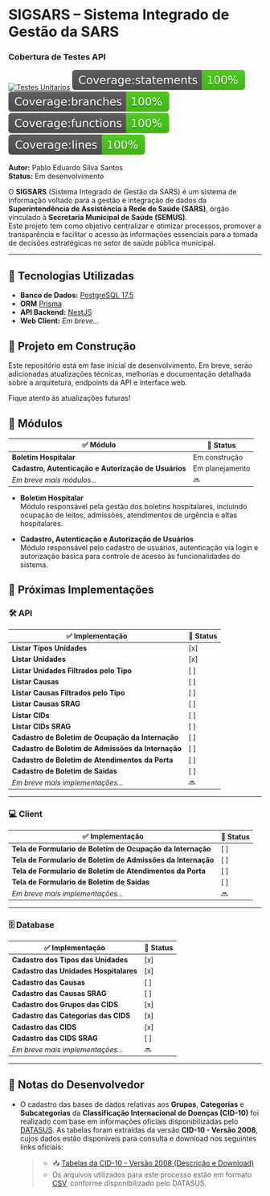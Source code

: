 # SIGSARS – Sistema Integrado de Gestão da SARS

### Cobertura de Testes API

[![Testes Unitarios](https://github.com/heyitsmepablo/sigsars/actions/workflows/testes-unitarios.yml/badge.svg?branch=dev)](https://github.com/heyitsmepablo/sigsars/actions/workflows/testes-unitarios.yml)
![Statements](.github/badges/badge-statements.svg)
![Branches](.github/badges/badge-branches.svg)
![Functions](.github/badges/badge-functions.svg)
![Lines](.github/badges/badge-lines.svg)

**Autor:** Pablo Eduardo Silva Santos  
**Status:** Em desenvolvimento

O **SIGSARS** (Sistema Integrado de Gestão da SARS) é um sistema de informação voltado para a gestão e integração de dados da **Superintendência de Assistência à Rede de Saúde (SARS)**, órgão vinculado à **Secretaria Municipal de Saúde (SEMUS)**.  
Este projeto tem como objetivo centralizar e otimizar processos, promover a transparência e facilitar o acesso às informações essenciais para a tomada de decisões estratégicas no setor de saúde pública municipal.

---

## 🔧 Tecnologias Utilizadas

- **Banco de Dados:** [PostgreSQL 17.5](https://www.postgresql.org/)
- **ORM** [Prisma](https://www.prisma.io/)
- **API Backend:** [NestJS](https://nestjs.com/)
- **Web Client:** _Em breve..._

## 🚧 Projeto em Construção

Este repositório está em fase inicial de desenvolvimento. Em breve, serão adicionadas atualizações técnicas, melhorias e documentação detalhada sobre a arquitetura, endpoints da API e interface web.

Fique atento às atualizações futuras!

## 🧩 Módulos

| ✅ Módulo                                            | 📌 Status       |
| ---------------------------------------------------- | --------------- |
| **Boletim Hospitalar**                               | Em construção   |
| **Cadastro, Autenticação e Autorização de Usuários** | Em planejamento |
| _Em breve mais módulos..._                           | 🔜              |

- **Boletim Hospitalar**  
  Módulo responsável pela gestão dos boletins hospitalares, incluindo ocupação de leitos, admissões, atendimentos de urgência e altas hospitalares.

- **Cadastro, Autenticação e Autorização de Usuários**  
  Módulo responsável pelo cadastro de usuários, autenticação via login e autorização básica para controle de acesso às funcionalidades do sistema.

## 🚀 Próximas Implementações

### 🛠️ API

| ✅ Implementação                                   | 📌 Status |
| -------------------------------------------------- | --------- |
| **Listar Tipos Unidades**                          | [x]       |
| **Listar Unidades**                                | [x]       |
| **Listar Unidades Filtrados pelo Tipo**            | [ ]       |
| **Listar Causas**                                  | [ ]       |
| **Listar Causas Filtrados pelo Tipo**              | [ ]       |
| **Listar Causas SRAG**                             | [ ]       |
| **Listar CIDs**                                    | [ ]       |
| **Listar CIDs SRAG**                               | [ ]       |
| **Cadastro de Boletim de Ocupação da Internação**  | [ ]       |
| **Cadastro de Boletim de Admissões da Internação** | [ ]       |
| **Cadastro de Boletim de Atendimentos da Porta**   | [ ]       |
| **Cadastro de Boletim de Saidas**                  | [ ]       |
| _Em breve mais implementações..._                  | 🔜        |

---

### 💻 Client

| ✅ Implementação                                             | 📌 Status |
| ------------------------------------------------------------ | --------- |
| **Tela de Formulario de Boletim de Ocupação da Internação**  | [ ]       |
| **Tela de Formulario de Boletim de Admissões da Internação** | [ ]       |
| **Tela de Formulario de Boletim de Atendimentos da Porta**   | [ ]       |
| **Tela de Formulario de Boletim de Saidas**                  | [ ]       |
| _Em breve mais implementações..._                            | 🔜        |

---

### 🗄️ Database

| ✅ Implementação                       | 📌 Status |
| -------------------------------------- | --------- |
| **Cadastro dos Tipos das Unidades**    | [x]       |
| **Cadastro das Unidades Hospitalares** | [x]       |
| **Cadastro das Causas**                | [ ]       |
| **Cadastro das Causas SRAG**           | [ ]       |
| **Cadastro dos Grupos das CIDS**       | [x]       |
| **Cadastro das Categorias das CIDS**   | [x]       |
| **Cadastro das CIDS**                  | [x]       |
| **Cadastro das CIDS SRAG**             | [ ]       |
| _Em breve mais implementações..._      | 🔜        |

---

## 📄 Notas do Desenvolvedor

- O cadastro das bases de dados relativas aos **Grupos**, **Categorias** e **Subcategorias** da **Classificação Internacional de Doenças (CID-10)** foi realizado com base em informações oficiais disponibilizadas pelo [DATASUS](https://datasus.saude.gov.br/). As tabelas foram extraídas da versão **CID-10 - Versão 2008**, cujos dados estão disponíveis para consulta e download nos seguintes links oficiais:

  > - 📥 [Tabelas da CID-10 - Versão 2008 (Descrição e Download)](http://www2.datasus.gov.br/cid10/V2008/download.htm)
  > - Os arquivos utilizados para este processo estão em formato [CSV](http://www2.datasus.gov.br/cid10/V2008/descrcsv.htm), conforme disponibilizado pelo DATASUS.
